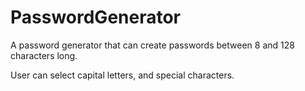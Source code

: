 # PasswordGenerator
A password generator that can create passwords between 8 and 128 characters long.

User can select capital letters, and special characters.

